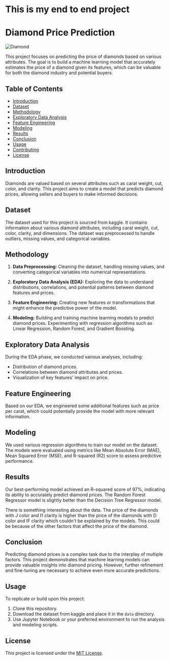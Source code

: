 # This is my end to end project

# Diamond Price Prediction

![Diamond](https://us.123rf.com/450wm/naphotos/naphotos1201/naphotos120100082/11825706-blue-diamond.jpg)

This project focuses on predicting the price of diamonds based on various attributes. The goal is to build a machine learning model that accurately estimates the price of a diamond given its features, which can be valuable for both the diamond industry and potential buyers.

## Table of Contents

- [Introduction](#introduction)
- [Dataset](#dataset)
- [Methodology](#methodology)
- [Exploratory Data Analysis](#exploratory-data-analysis)
- [Feature Engineering](#feature-engineering)
- [Modeling](#modeling)
- [Results](#results)
- [Conclusion](#conclusion)
- [Usage](#usage)
- [Contributing](#contributing)
- [License](#license)

## Introduction

Diamonds are valued based on several attributes such as carat weight, cut, color, and clarity. This project aims to create a model that predicts diamond prices, allowing sellers and buyers to make informed decisions.

## Dataset

The dataset used for this project is sourced from kaggle. It contains information about various diamond attributes, including carat weight, cut, color, clarity, and dimensions. The dataset was preprocessed to handle outliers, missing values, and categorical variables.

## Methodology

1. **Data Preprocessing:** Cleaning the dataset, handling missing values, and converting categorical variables into numerical representations.

2. **Exploratory Data Analysis (EDA):** Exploring the data to understand distributions, correlations, and potential patterns between diamond features and prices.

3. **Feature Engineering:** Creating new features or transformations that might enhance the predictive power of the model.

4. **Modeling:** Building and training machine learning models to predict diamond prices. Experimenting with regression algorithms such as Linear Regression, Random Forest, and Gradient Boosting.

## Exploratory Data Analysis

During the EDA phase, we conducted various analyses, including:

- Distribution of diamond prices.
- Correlations between diamond attributes and prices.
- Visualization of key features' impact on price.

## Feature Engineering

Based on our EDA, we engineered some additional features such as price per carat, which could potentially provide the model with more relevant information.

## Modeling

We used various regression algorithms to train our model on the dataset. The models were evaluated using metrics like Mean Absolute Error (MAE), Mean Squared Error (MSE), and R-squared (R2) score to assess predictive performance.

## Results

Our best-performing model achieved an R-squared score of 97%, indicating its ability to accurately predict diamond prices. 
The Random Forest Regressor model is slightly better than the Decision Tree Regressor model.

There is something interesting about the data. The price of the diamonds with J color and I1 clarity is higher than the price of the diamonds with D color and IF clarity which couldn't be explained by the models. This could be because of the other factors that affect the price of the diamond.

## Conclusion

Predicting diamond prices is a complex task due to the interplay of multiple factors. This project demonstrates that machine learning models can provide valuable insights into diamond pricing. However, further refinement and fine-tuning are necessary to achieve even more accurate predictions.

## Usage

To replicate or build upon this project:

1. Clone this repository.
2. Download the dataset from kaggle and place it in the `data` directory.
3. Use Jupyter Notebook or your preferred environment to run the analysis and modeling scripts.


## License

This project is licensed under the [MIT License](LICENSE).
